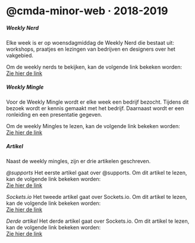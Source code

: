 # @cmda-minor-web · 2018-2019


##### Weekly Nerd
Elke week is er op woensdagmiddag de Weekly Nerd die bestaat uit: workshops, praatjes en lezingen van bedrijven en designers over het vakgebied.

Om de weekly nerds te bekijken, kan de volgende link bekeken worden: <br>
[Zie hier de link](https://github.com/Karinliu/weekly-nerd-1819/blob/master/weekly_nerd/weekly_nerd.md)


##### Weekly Mingle
Voor de Weekly Mingle wordt er elke week een bedrijf bezocht. Tijdens dit bezoek wordt er kennis gemaakt met het bedrijf. Daarnaast wordt er een ronleiding en een presentatie gegeven.

Om de weekly Mingles te lezen, kan de volgende link bekeken worden: <br>
[Zie hier de link](https://github.com/Karinliu/weekly-nerd-1819/blob/master/weekly_mingle/weekly_mingle.md)


##### Artikel
Naast de weekly mingles, zijn er drie artikelen geschreven. 

*@supports*
Het eerste artikel gaat over @supports. Om dit artikel te lezen, kan de volgende link bekeken worden: <br>
[Zie hier de link](https://github.com/Karinliu/weekly-nerd-1819/tree/master/%40supports)

*Sockets.io*
Het tweede artikel gaat over Sockets.io. Om dit artikel te lezen, kan de volgende link bekeken worden: <br>
[Zie hier de link](https://github.com/Karinliu/weekly-nerd-1819/tree/master/sockets.io)


*Derde artikel*
Het derde artikel gaat over Sockets.io. Om dit artikel te lezen, kan de volgende link bekeken worden: <br>
[Zie hier de link](link_link)

